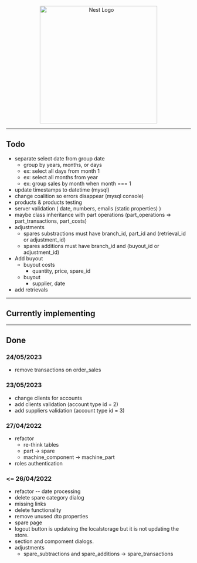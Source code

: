 <p align="center">
  <a href="http://nestjs.com/" target="blank"><img src="https://nestjs.com/img/logo_text.svg" width="320" alt="Nest Logo" /></a>
</p>




-------------------------------------------------------------------------------------------------


## Todo




* separate select date from group date
  * group by years, months, or days 
  * ex: select all days from month 1
  * ex: select all months from year
  * ex: group sales by month when month === 1
* update timestamps to datetime (mysql)
* change coalition so errors disappear (mysql console)
* products & products testing
* server validation ( date, numbers, emails  (static properties) )
* maybe class inheritance with part operations (part_operations => part_transactions, part_costs)
* adjustments
    * spares substractions must have branch_id, part_id and (retrieval_id or adjustment_id)
    * spares additions must have branch_id and (buyout_id or adjustment_id)
* Add buyout
    * buyout costs
        * quantity, price, spare_id
    * buyout
        * supplier, date
* add retrievals



-------------------------------------------------------------------------------------------------



## Currently implementing



-------------------------------------------------------------------------------------------------




## Done

### 24/05/2023

* remove transactions on order_sales

### 23/05/2023

* change clients for accounts
* add clients validation (account type id = 2)
* add suppliers validation (account type id = 3)



### 27/04/2022

* refactor
    * re-think tables
    * part -> spare
    * machine_component -> machine_part
* roles authentication


### <= 26/04/2022

* refactor -- date processing
* delete spare category dialog
* missing links
* delete functionality
* remove unused dto properties
* spare page
* logout button is updateing the localstorage but it is not updating the store.
* section and compoment dialogs.
* adjustments
    * spare_subtractions and spare_additions -> spare_transactions


    

